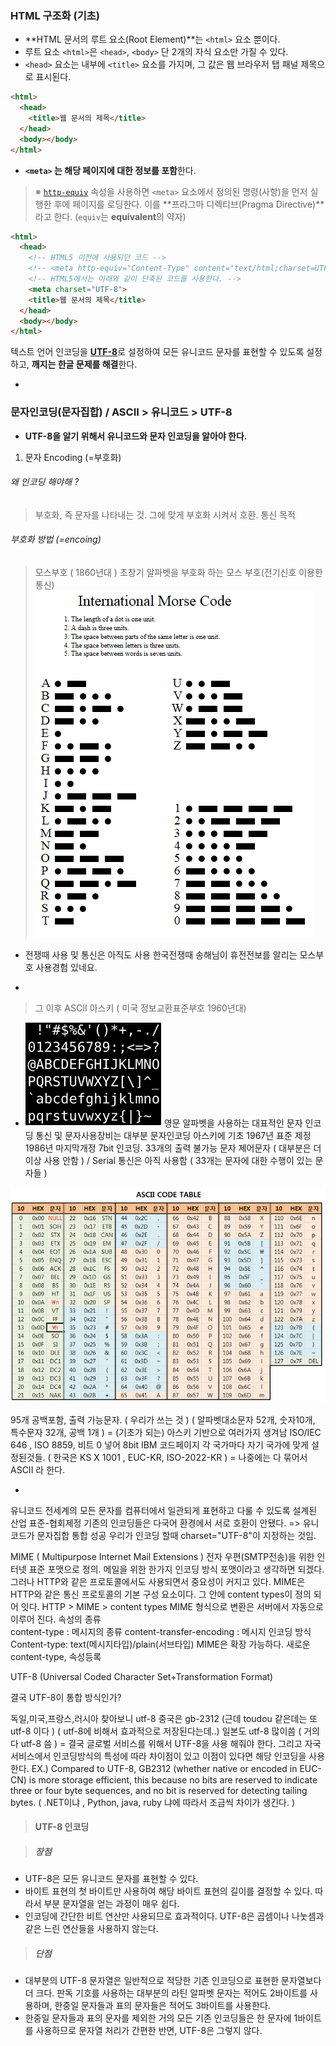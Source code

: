 ### HTML 구조화 (기초)

- **HTML 문서의 루트 요소(Root Element)**는 `<html>` 요소 뿐이다.
- 루트 요소 `<html>`은 `<head>`, `<body>` 단 2개의 자식 요소만 가질 수 있다.
- `<head>` 요소는 내부에 `<title>` 요소를 가지며, 그 값은 웹 브라우저 탭 패널 제목으로 표시된다.

```html
<html>
  <head>
    <title>웹 문서의 제목</title>
  </head>
  <body></body>
</html>
```

- **`<meta>` 는 해당 페이지에 대한 정보를 포함**한다.
> ※ [`http-equiv`](https://www.w3.org/TR/html5/document-metadata.html#attr-meta-http-equiv) 속성을 사용하면 `<meta>` 요소에서 정의된 명령(사항)을 먼저 실행한 후에 페이지를 로딩한다. 이를 **프라그마 디렉티브(Pragma Directive)**라고 한다. (`equiv`는 **equivalent**의 약자)

```html
<html>
  <head>
    <!-- HTML5 이전에 사용되던 코드 -->
    <!-- <meta http-equiv="Content-Type" content="text/html;charset=UTF-8"> -->
    <!-- HTML5에서는 아래와 같이 단축된 코드를 사용한다. -->
    <meta charset="UTF-8">
    <title>웹 문서의 제목</title>
  </head>
  <body></body>
</html>
```

텍스트 언어 인코딩을 [**UTF-8**](https://ko.wikipedia.org/wiki/UTF-8)로 설정하여 모든 유니코드 문자를 표현할 수 있도록 설정하고, **깨지는 한글 문제를 해결**한다.

-
### 문자인코딩(문자집합) / ASCII > 유니코드 > UTF-8
- **UTF-8을 알기 위해서 유니코드와 문자 인코딩을 알아야 한다.**


1. 문자 Encoding (=부호화)
###### 왜 인코딩 해야해 ?
>	부호화, 즉 문자를 나타내는 것. 그에 맞게  부호화 시켜서 호환.
> 통신 목적

###### 부호화 방법 (=encoing)
> 모스부호 ( 1860년대 )
> 초창기 알파벳을 부호화 하는 모스 부호(전기신호 이용한 통신)
![모스부호](../images/mos.png)
- 전쟁때 사용 및 통신은 아직도 사용
한국전쟁때 송해님이 휴전전보를 알리는 모스부호 사용경험 있네요.

-
> 그 이후  ASCII 아스키 ( 미국 정보교환표준부호 1960년대)
- ![ASCII 코드](../images/ascii_one.png)
영문 알파벳을 사용하는 대표적인 문자 인코딩
통신 및 문자사용장비는 대부분 문자인코딩 아스키에 기초
1967년 표준 제정 1986년 마지막개정
7bit 인코딩.
33개의 출력 불가능 문자 제어문자 ( 대부분은 더이상 사용 안함 ) / Serial 통신은 아직 사용함 ( 33개는 문자에 대한 수행이 있는 문자들 )

![ASCII 코드](../images/ascii_two.png)

95개 공백포함, 출력 가능문자. ( 우리가 쓰는 것 )
( 알파벳대소문자 52개, 숫자10개, 특수문자 32개, 공백 1개 )
 = (기초가 되는) 아스키 기반으로 여러가지 생겨남
ISO/IEC 646 , ISO 8859, 비트 0 넣어 8bit IBM 코드페이지
각 국가마다 자기 국가에 맞게 설정된것들. ( 한국은 KS X 1001 , EUC-KR, ISO-2022-KR )
= 나중에는 다 묶어서 ASCII 라 한다.

-

유니코드
전세계의 모든 문자를 컴퓨터에서 일관되게 표현하고 다룰 수 있도록 설계된 산업 표준-협회제정
기존의 인코딩들은 다국어 환경에서 서로 호환이 안됐다.
=> 유니코드가 문자집합 통합 성공
우리가 인코딩 할때 charset="UTF-8"이 지정하는 것임.


MIME ( Multipurpose Internet Mail Extensions )
전자 우편(SMTP전송)을 위한 인터넷 표준 포맷으로 정의. 메일을 위한 한가지 인코딩 방식 포맷이라고 생각하면 되겠다.
그러나 HTTP와 같은 프로토콜에서도 사용되면서 중요성이 커지고 있다.
MIME은 HTTP와 같은 통신 프로토콜의 기본 구성 요소이다.
그 안에 content types이 정의 되어 잇다.
HTTP > MIME > content types
MIME 형식으로 변환은 서버에서 자동으로 이루어 진다.
속성의 종류  
content-type : 메시지의 종류
content-transfer-encoding : 메시지 인코딩 방식
Content-type: text(메시지타입)/plain(서브타입)
MIME은 확장 가능하다.
새로운 content-type, 속성등록


UTF-8 (Universal Coded Character Set+Transformation Format)

결국 UTF-8이 통합 방식인가?

독일,미국,프랑스,러시아 찾아보니 utf-8
중국은 gb-2312 (근데 toudou 같은데는 또 utf-8 이다 )
( utf-8에 비해서 효과적으로 저장된다는데..)
일본도 utf-8 많이씀 ( 거의 다 utf-8 씀 )
= 결국 글로벌 서비스를 위해서 UTF-8을 사용 해줘야 한다. 그리고 자국 서비스에서 인코딩방식의 특성에 따라 차이점이 있고 이점이 있다면
해당 인코딩을 사용한다.
EX.) Compared to UTF-8, GB2312 (whether native or encoded in EUC-CN) is more storage efficient, this because no bits are reserved to indicate three or four byte sequences, and no bit is reserved for detecting tailing bytes.
( .NET이냐 , Python, java, ruby 냐에 따라서 조금씩 차이가 생긴다. )





















> #### UTF-8 인코딩

> ##### 장점
  - UTF-8은 모든 유니코드 문자를 표현할 수 있다.
  - 바이트 표현의 첫 바이트만 사용하여 해당 바이트 표현의 길이를 결정할 수 있다. 따라서 부분 문자열을 얻는 과정이 매우 쉽다.
  - 인코딩에 간단한 비트 연산만 사용되므로 효과적이다. UTF-8은 곱셈이나 나눗셈과 같은 느린 연산들을 사용하지 않는다.

> ##### 단점
  - 대부분의 UTF-8 문자열은 일반적으로 적당한 기존 인코딩으로 표현한 문자열보다 더 크다. 판독 기호를 사용하는 대부분의 라틴 알파벳 문자는 적어도 2바이트를 사용하며, 한중일 문자들과 표의 문자들은 적어도 3바이트를 사용한다.
  - 한중일 문자들과 표의 문자를 제외한 거의 모든 기존 인코딩들은 한 문자에 1바이트를 사용하므로 문자열 처리가 간편한 반면, UTF-8은 그렇지 않다.
